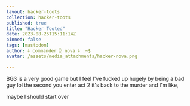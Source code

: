 ```yaml
---
layout: hacker-toots
collection: hacker-toots
published: true
title: "Hacker Tooted"
date: 2023-08-25T15:11:14Z
pinned: false
tags: [mastodon]
author: ⸸ commander ░ nova ⸸ :~$
avatar: /assets/media_attachments/hacker-nova.png

---
```


<p>BG3 is a very good game but I feel I&#39;ve fucked up hugely by being a bad guy lol the second you enter act 2 it&#39;s back to the murder and I&#39;m like, </p><p>maybe I should start over</p>


